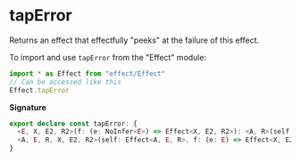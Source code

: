 # tapError

Returns an effect that effectfully "peeks" at the failure of this effect.

To import and use `tapError` from the "Effect" module:

```ts
import * as Effect from "effect/Effect"
// Can be accessed like this
Effect.tapError
```

**Signature**

```ts
export declare const tapError: {
  <E, X, E2, R2>(f: (e: NoInfer<E>) => Effect<X, E2, R2>): <A, R>(self: Effect<A, E, R>) => Effect<A, E | E2, R2 | R>
  <A, E, R, X, E2, R2>(self: Effect<A, E, R>, f: (e: E) => Effect<X, E2, R2>): Effect<A, E | E2, R | R2>
}
```
